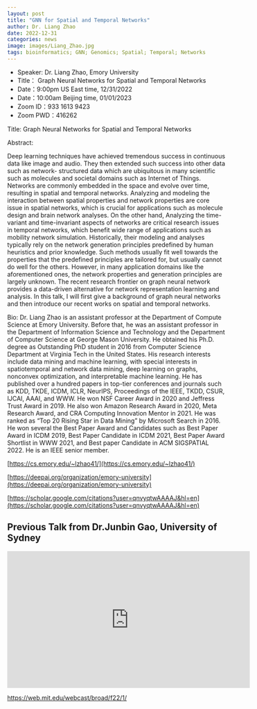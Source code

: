 ```yaml
---
layout: post
title: "GNN for Spatial and Temporal Networks"
author: Dr. Liang Zhao 
date: 2022-12-31
categories: news
image: images/Liang_Zhao.jpg
tags: bioinformatics; GNN; Genomics; Spatial; Temporal; Networks
---
```

- Speaker: Dr. Liang Zhao, Emory University
- Title： Graph Neural Networks for Spatial and Temporal Networks
- Date：9:00pm US East time, 12/31/2022
- Date：10:00am Beijing time, 01/01/2023
- Zoom  ID：933 1613 9423
- Zoom PWD：416262

Title: Graph Neural Networks for Spatial and Temporal Networks

Abstract:

Deep learning techniques have achieved tremendous success in continuous data like image and audio. They then extended such success into other data such as network- structured data which are ubiquitous in many scientific such as molecules and societal domains such as Internet of Things. Networks are commonly embedded in the space and evolve over time, resulting in spatial and temporal networks. Analyzing and modeling the interaction between spatial properties and network properties are core issue in spatial networks, which is crucial for applications such as molecule design and brain network analyses. On the other hand, Analyzing the time-variant and time-invariant aspects of networks are critical research issues in temporal networks, which benefit wide range of applications such as mobility network simulation. Historically, their modeling and analyses typically rely on the network generation principles predefined by human heuristics and prior knowledge. Such methods usually fit well towards the properties that the predefined principles are tailored for, but usually cannot do well for the others. However, in many application domains like the aforementioned ones, the network properties and generation principles are largely unknown. The recent research frontier on graph neural network provides a data-driven alternative for network representation learning and analysis. In this talk, I will first give a background of graph neural networks and then introduce our recent works on spatial and temporal networks.

Bio:
Dr. Liang Zhao is an assistant professor at the Department of Compute Science at Emory University. Before that, he was an assistant professor in the Department of Information Science and Technology and the Department of Computer Science at George Mason University. He obtained his Ph.D. degree as Outstanding PhD student in 2016 from Computer Science Department at Virginia Tech in the United States. His research interests include data mining and machine learning, with special interests in spatiotemporal and network data mining, deep learning on graphs, nonconvex optimization, and interpretable machine learning. He has published over a hundred papers in top-tier conferences and journals such as KDD, TKDE, ICDM, ICLR, NeurIPS, Proceedings of the IEEE, TKDD, CSUR, IJCAI, AAAI, and WWW. He won NSF Career Award in 2020 and Jeffress Trust Award in 2019. He also won Amazon Research Award in 2020, Meta Research Award, and CRA Computing Innovation Mentor in 2021. He was ranked as “Top 20 Rising Star in Data Mining” by Microsoft Search in 2016. He won several the Best Paper Award and Candidates such as Best Paper Award in ICDM 2019, Best Paper Candidate in ICDM 2021, Best Paper Award Shortlist in WWW 2021, and Best paper Candidate in ACM SIGSPATIAL 2022. He is an IEEE senior member.

[https://cs.emory.edu/~lzhao41/](https://cs.emory.edu/~lzhao41/)

[https://deepai.org/organization/emory-university](https://deepai.org/organization/emory-university)

[https://scholar.google.com/citations?user=qnvyqtwAAAAJ&hl=en](https://scholar.google.com/citations?user=qnvyqtwAAAAJ&hl=en)

## Previous Talk from Dr.Junbin Gao, University of Sydney

<p align="center">
<iframe width="560" height="315" src="https://www.youtube.com/embed/VZBOxFS07R0" title="YouTube video player" frameborder="0" allow="accelerometer; autoplay; clipboard-write; encrypted-media; gyroscope; picture-in-picture" allowfullscreen></iframe>
</p>

https://web.mit.edu/webcast/broad/f22/1/
